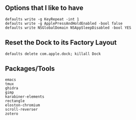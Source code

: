 ## Options that I like to have
```
defaults write -g KeyRepeat -int 1
defaults write -g ApplePressAndHoldEnabled -bool false
defaults write NSGlobalDomain NSAppSleepDisabled -bool YES
```
## Reset the Dock to its Factory Layout
```
defaults delete com.apple.dock; killall Dock
```
## Packages/Tools
    emacs
    tmux
    ghidra
    gimp
    karabiner-elements
    rectangle
    eloston-chromium
    scroll-reverser
    zotero
